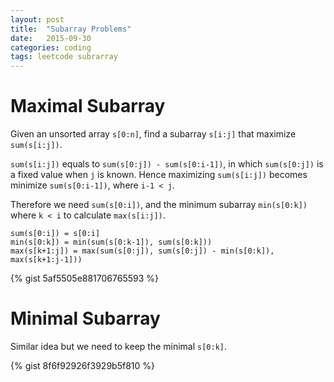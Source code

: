 ```yaml
---
layout: post
title:  "Subarray Problems"
date:   2015-09-30
categories: coding
tags: leetcode subrarray
---
```

# Maximal Subarray

Given an unsorted array `s[0:n]`, find a subarray `s[i:j]` that maximize `sum(s[i:j])`.

`sum(s[i:j])` equals to `sum(s[0:j]) - sum(s[0:i-1])`, in which `sum(s[0:j])` is a fixed value when `j` is known. Hence maximizing `sum(s[i:j])` becomes minimize `sum(s[0:i-1])`, where `i-1 < j`.

Therefore we need `sum(s[0:i])`, and the minimum subarray `min(s[0:k])` where `k < i` to calculate `max(s[i:j])`.

```
sum(s[0:i]) = s[0:i]
min(s[0:k]) = min(sum(s[0:k-1]), sum(s[0:k]))
max(s[k+1:j]) = max(sum(s[0:j]), sum(s[0:j]) - min(s[0:k]), max(s[k+1:j-1]))
```

{% gist 5af5505e881706765593 %}

# Minimal Subarray

Similar idea but we need to keep the minimal `s[0:k]`.

{% gist 8f6f92926f3929b5f810 %}